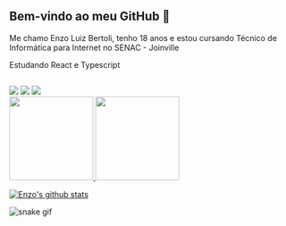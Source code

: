 ## Bem-vindo ao meu GitHub 👋

<p>Me chamo Enzo Luiz Bertoli, tenho 18 anos e estou cursando Técnico de Informática para Internet no SENAC - Joinville</p>

<p>Estudando React e Typescript</p>


##

<div> 
  <a href = "mailto:enzoluiz.brt@gmail.com"><img src="https://img.shields.io/badge/-Gmail-%23333?style=for-the-badge&logo=gmail&logoColor=blue" target="_blank"></a>
  <a href="https://www.linkedin.com/in/enzo-luiz-bertoli-1557aa233/" target="_blank"><img src="https://img.shields.io/badge/-LinkedIn-%230077B5?style=for-the-badge&logo=linkedin&logoColor=white" target="_blank"></a> 
  <a href="https://instagram.com/Enzoluizb" target="_blank"><img src="https://img.shields.io/badge/-Instagram-%23E4405F?style=for-the-badge&logo=instagram&logoColor=white" target="_blank"></a>
  </div>
  
 <div>
  <a href="https://github.com/enzoluizb">
  
  <img height="150em" src="https://github-readme-stats.vercel.app/api/top-langs/?username=enzoluizb&layout=compact&langs_count=7&theme=dracula"/>
    
  <img height=150px width=150px margin-left="30px" src="https://user-images.githubusercontent.com/98707474/191408519-b9236392-4bde-4d2f-a4ee-bbf9ee631bda.png">
    
   <a href="https://github.com/enzoluizb/github-readme-stats"><img align="center" src="https://github-readme-stats.vercel.app/api?username=enzoluizb&show_icons=true&include_all_commits=true&theme=buefy&hide_border=true" alt="Enzo's github stats" /></a>
  
  

   
  ![snake gif](https://github.com/enzoluizb/enzoluizb/blob/output/github-contribution-grid-snake.svg)
  
</div>
  

 
